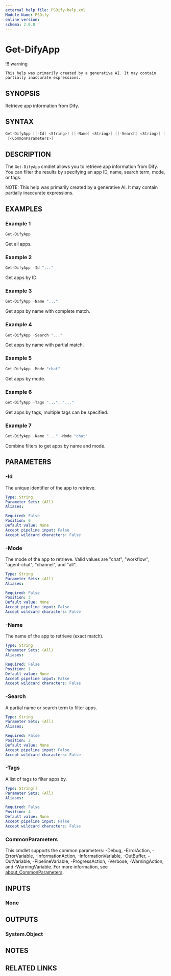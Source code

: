 ```yaml
---
external help file: PSDify-help.xml
Module Name: PSDify
online version:
schema: 2.0.0
---
```


# Get-DifyApp

!!! warning

    This help was primarily created by a generative AI. It may contain partially inaccurate expressions.

## SYNOPSIS

Retrieve app information from Dify.

## SYNTAX

```powershell
Get-DifyApp [[-Id] <String>] [[-Name] <String>] [[-Search] <String>] [[-Mode] <String>] [[-Tags] <String[]>]
 [<CommonParameters>]
```

## DESCRIPTION

The `Get-DifyApp` cmdlet allows you to retrieve app information from Dify. You can filter the results by specifying an app ID, name, search term, mode, or tags.

NOTE: This help was primarily created by a generative AI. It may contain partially inaccurate expressions.

## EXAMPLES

### Example 1

```powershell
Get-DifyApp
```

Get all apps.

### Example 2

```powershell
Get-DifyApp -Id "..."
```

Get apps by ID.

### Example 3

```powershell
Get-DifyApp -Name "..."
```

Get apps by name with complete match.

### Example 4

```powershell
Get-DifyApp -Search "..."
```

Get apps by name with partial match.

### Example 5

```powershell
Get-DifyApp -Mode "chat"
```

Get apps by mode.

### Example 6

```powershell
Get-DifyApp -Tags "...", "..."
```

Get apps by tags, multiple tags can be specified.

### Example 7

```powershell
Get-DifyApp -Name "..." -Mode "chat"
```

Combine filters to get apps by name and mode.

## PARAMETERS

### -Id

The unique identifier of the app to retrieve.

```yaml
Type: String
Parameter Sets: (All)
Aliases:

Required: False
Position: 0
Default value: None
Accept pipeline input: False
Accept wildcard characters: False
```

### -Mode

The mode of the app to retrieve. Valid values are "chat", "workflow", "agent-chat", "channel", and "all".

```yaml
Type: String
Parameter Sets: (All)
Aliases:

Required: False
Position: 3
Default value: None
Accept pipeline input: False
Accept wildcard characters: False
```

### -Name

The name of the app to retrieve (exact match).

```yaml
Type: String
Parameter Sets: (All)
Aliases:

Required: False
Position: 1
Default value: None
Accept pipeline input: False
Accept wildcard characters: False
```

### -Search

A partial name or search term to filter apps.

```yaml
Type: String
Parameter Sets: (All)
Aliases:

Required: False
Position: 2
Default value: None
Accept pipeline input: False
Accept wildcard characters: False
```

### -Tags

A list of tags to filter apps by.

```yaml
Type: String[]
Parameter Sets: (All)
Aliases:

Required: False
Position: 4
Default value: None
Accept pipeline input: False
Accept wildcard characters: False
```

### CommonParameters

This cmdlet supports the common parameters: -Debug, -ErrorAction, -ErrorVariable, -InformationAction, -InformationVariable, -OutBuffer, -OutVariable, -PipelineVariable, -ProgressAction, -Verbose, -WarningAction, and -WarningVariable. For more information, see [about_CommonParameters](http://go.microsoft.com/fwlink/?LinkID=113216).

## INPUTS

### None

## OUTPUTS

### System.Object

## NOTES

## RELATED LINKS
